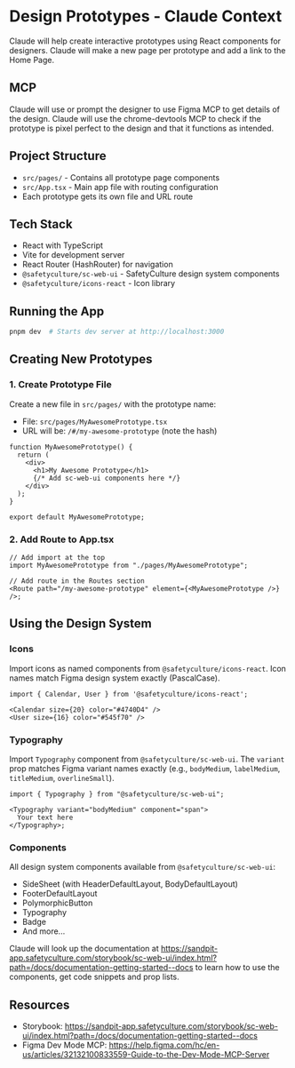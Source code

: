 # Design Prototypes - Claude Context

Claude will help create interactive prototypes using React components for designers.
Claude will make a new page per prototype and add a link to the Home Page.

## MCP

Claude will use or prompt the designer to use Figma MCP to get details of the design.
Claude will use the chrome-devtools MCP to check if the prototype is pixel perfect to the design and that it functions as intended.

## Project Structure

- `src/pages/` - Contains all prototype page components
- `src/App.tsx` - Main app file with routing configuration
- Each prototype gets its own file and URL route

## Tech Stack

- React with TypeScript
- Vite for development server
- React Router (HashRouter) for navigation
- `@safetyculture/sc-web-ui` - SafetyCulture design system components
- `@safetyculture/icons-react` - Icon library

## Running the App

```bash
pnpm dev  # Starts dev server at http://localhost:3000
```

## Creating New Prototypes

### 1. Create Prototype File

Create a new file in `src/pages/` with the prototype name:

- File: `src/pages/MyAwesomePrototype.tsx`
- URL will be: `/#/my-awesome-prototype` (note the hash)

```tsx
function MyAwesomePrototype() {
  return (
    <div>
      <h1>My Awesome Prototype</h1>
      {/* Add sc-web-ui components here */}
    </div>
  );
}

export default MyAwesomePrototype;
```

### 2. Add Route to App.tsx

```tsx
// Add import at the top
import MyAwesomePrototype from "./pages/MyAwesomePrototype";

// Add route in the Routes section
<Route path="/my-awesome-prototype" element={<MyAwesomePrototype />} />;
```

## Using the Design System

### Icons

Import icons as named components from `@safetyculture/icons-react`. Icon names match Figma design system exactly (PascalCase).

```tsx
import { Calendar, User } from '@safetyculture/icons-react';

<Calendar size={20} color="#4740D4" />
<User size={16} color="#545f70" />
```

### Typography

Import `Typography` component from `@safetyculture/sc-web-ui`. The `variant` prop matches Figma variant names exactly (e.g., `bodyMedium`, `labelMedium`, `titleMedium`, `overlineSmall`).

```tsx
import { Typography } from "@safetyculture/sc-web-ui";

<Typography variant="bodyMedium" component="span">
  Your text here
</Typography>;
```

### Components

All design system components available from `@safetyculture/sc-web-ui`:

- SideSheet (with HeaderDefaultLayout, BodyDefaultLayout)
- FooterDefaultLayout
- PolymorphicButton
- Typography
- Badge
- And more...

Claude will look up the documentation at https://sandpit-app.safetyculture.com/storybook/sc-web-ui/index.html?path=/docs/documentation-getting-started--docs to learn how to use the components, get code snippets and prop lists.

## Resources

- Storybook: https://sandpit-app.safetyculture.com/storybook/sc-web-ui/index.html?path=/docs/documentation-getting-started--docs
- Figma Dev Mode MCP: https://help.figma.com/hc/en-us/articles/32132100833559-Guide-to-the-Dev-Mode-MCP-Server
